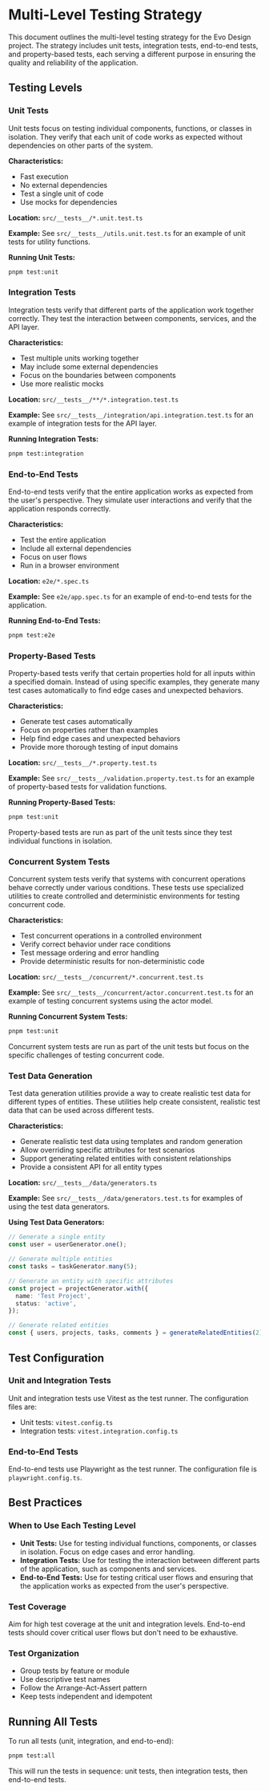 # Multi-Level Testing Strategy

This document outlines the multi-level testing strategy for the Evo Design project. The strategy includes unit tests, integration tests, end-to-end tests, and property-based tests, each serving a different purpose in ensuring the quality and reliability of the application.

## Testing Levels

### Unit Tests

Unit tests focus on testing individual components, functions, or classes in isolation. They verify that each unit of code works as expected without dependencies on other parts of the system.

**Characteristics:**
- Fast execution
- No external dependencies
- Test a single unit of code
- Use mocks for dependencies

**Location:** `src/__tests__/*.unit.test.ts`

**Example:** See `src/__tests__/utils.unit.test.ts` for an example of unit tests for utility functions.

**Running Unit Tests:**
```bash
pnpm test:unit
```

### Integration Tests

Integration tests verify that different parts of the application work together correctly. They test the interaction between components, services, and the API layer.

**Characteristics:**
- Test multiple units working together
- May include some external dependencies
- Focus on the boundaries between components
- Use more realistic mocks

**Location:** `src/__tests__/**/*.integration.test.ts`

**Example:** See `src/__tests__/integration/api.integration.test.ts` for an example of integration tests for the API layer.

**Running Integration Tests:**
```bash
pnpm test:integration
```

### End-to-End Tests

End-to-end tests verify that the entire application works as expected from the user's perspective. They simulate user interactions and verify that the application responds correctly.

**Characteristics:**
- Test the entire application
- Include all external dependencies
- Focus on user flows
- Run in a browser environment

**Location:** `e2e/*.spec.ts`

**Example:** See `e2e/app.spec.ts` for an example of end-to-end tests for the application.

**Running End-to-End Tests:**
```bash
pnpm test:e2e
```

### Property-Based Tests

Property-based tests verify that certain properties hold for all inputs within a specified domain. Instead of using specific examples, they generate many test cases automatically to find edge cases and unexpected behaviors.

**Characteristics:**
- Generate test cases automatically
- Focus on properties rather than examples
- Help find edge cases and unexpected behaviors
- Provide more thorough testing of input domains

**Location:** `src/__tests__/*.property.test.ts`

**Example:** See `src/__tests__/validation.property.test.ts` for an example of property-based tests for validation functions.

**Running Property-Based Tests:**
```bash
pnpm test:unit
```

Property-based tests are run as part of the unit tests since they test individual functions in isolation.

### Concurrent System Tests

Concurrent system tests verify that systems with concurrent operations behave correctly under various conditions. These tests use specialized utilities to create controlled and deterministic environments for testing concurrent code.

**Characteristics:**
- Test concurrent operations in a controlled environment
- Verify correct behavior under race conditions
- Test message ordering and error handling
- Provide deterministic results for non-deterministic code

**Location:** `src/__tests__/concurrent/*.concurrent.test.ts`

**Example:** See `src/__tests__/concurrent/actor.concurrent.test.ts` for an example of testing concurrent systems using the actor model.

**Running Concurrent System Tests:**
```bash
pnpm test:unit
```

Concurrent system tests are run as part of the unit tests but focus on the specific challenges of testing concurrent code.

### Test Data Generation

Test data generation utilities provide a way to create realistic test data for different types of entities. These utilities help create consistent, realistic test data that can be used across different tests.

**Characteristics:**
- Generate realistic test data using templates and random generation
- Allow overriding specific attributes for test scenarios
- Support generating related entities with consistent relationships
- Provide a consistent API for all entity types

**Location:** `src/__tests__/data/generators.ts`

**Example:** See `src/__tests__/data/generators.test.ts` for examples of using the test data generators.

**Using Test Data Generators:**
```typescript
// Generate a single entity
const user = userGenerator.one();

// Generate multiple entities
const tasks = taskGenerator.many(5);

// Generate an entity with specific attributes
const project = projectGenerator.with({
  name: 'Test Project',
  status: 'active',
});

// Generate related entities
const { users, projects, tasks, comments } = generateRelatedEntities(2);
```

## Test Configuration

### Unit and Integration Tests

Unit and integration tests use Vitest as the test runner. The configuration files are:

- Unit tests: `vitest.config.ts`
- Integration tests: `vitest.integration.config.ts`

### End-to-End Tests

End-to-end tests use Playwright as the test runner. The configuration file is `playwright.config.ts`.

## Best Practices

### When to Use Each Testing Level

- **Unit Tests:** Use for testing individual functions, components, or classes in isolation. Focus on edge cases and error handling.
- **Integration Tests:** Use for testing the interaction between different parts of the application, such as components and services.
- **End-to-End Tests:** Use for testing critical user flows and ensuring that the application works as expected from the user's perspective.

### Test Coverage

Aim for high test coverage at the unit and integration levels. End-to-end tests should cover critical user flows but don't need to be exhaustive.

### Test Organization

- Group tests by feature or module
- Use descriptive test names
- Follow the Arrange-Act-Assert pattern
- Keep tests independent and idempotent

## Running All Tests

To run all tests (unit, integration, and end-to-end):

```bash
pnpm test:all
```

This will run the tests in sequence: unit tests, then integration tests, then end-to-end tests.
